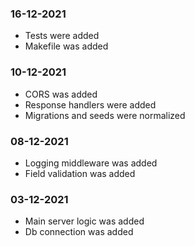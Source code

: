 ### 16-12-2021
- Tests were added
- Makefile was added

### 10-12-2021
- CORS was added
- Response handlers were added
- Migrations and seeds were normalized

### 08-12-2021

- Logging middleware was added
- Field validation was added


### 03-12-2021

- Main server logic was added 
- Db connection was added